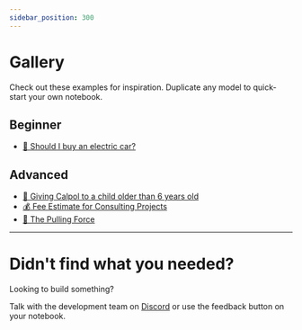 ```yaml
---
sidebar_position: 300
---
```


# Gallery

Check out these examples for inspiration. Duplicate any model to quick-start your own notebook.

## Beginner

- [🚙 Should I buy an electric car?](https://alpha.decipad.com/n/bxTv4RqJC_DCPv3xXLuLX?secret=RFmB4s_xKJQo-K3RMHDnY)

## Advanced

- [🤒 Giving Calpol to a child older than 6 years old](https://alpha.decipad.com/n/VlKVyJVuK1rKveg7YLzpK?secret=JkHVzPOQKxmsSga-BObkK)
- [💰 Fee Estimate for Consulting Projects](https://alpha.decipad.com/n/Gz8KiW5S0jvV18ByBso3g?secret=MOsYGSxh3VcJPUOr5RWuJ)
- [🍏 The Pulling Force](https://alpha.decipad.com/n/Q5sDRcpQ4lYSg84Hrs3gf?secret=Bf2nWPe5ZAuDJL9MEWP1L)

---

# Didn't find what you needed?

Looking to build something?

Talk with the development team on [Discord](https://discord.com/invite/HwDMqwbGmc) or use the feedback button on your notebook.
